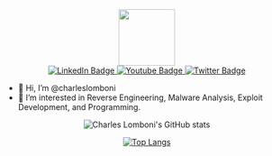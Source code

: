 <div id="header" align="center">
  <img src="https://media.giphy.com/media/M9gbBd9nbDrOTu1Mqx/giphy.gif" width="100"/>
  <div id="badges">
    <a href="https://www.linkedin.com/in/charleslomboni">
      <img src="https://img.shields.io/badge/LinkedIn-blue?style=for-the-badge&logo=linkedin&logoColor=white" alt="LinkedIn Badge"/>
    </a>
    <a href="https://www.youtube.com/@securityjoes3114/videos">
      <img src="https://img.shields.io/badge/YouTube-red?style=for-the-badge&logo=youtube&logoColor=white" alt="Youtube Badge"/>
    </a>
    <a href="https://twitter.com/charleslomboni">
      <img src="https://img.shields.io/badge/Twitter-blue?style=for-the-badge&logo=twitter&logoColor=white" alt="Twitter Badge"/>
    </a>
  </div>
</div>


- 👋 Hi, I’m @charleslomboni
- 👀 I’m interested in Reverse Engineering, Malware Analysis, Exploit Development, and Programming.

<div id="body" align="center">

![Charles Lomboni's GitHub stats](https://github-readme-stats.vercel.app/api?username=charleslomboni&show_icons=true&theme=radical&count_private=true)

[![Top Langs](https://github-readme-stats.vercel.app/api/top-langs/?username=charleslomboni&theme=radical&count_private=true)](https://github.com/charleslomboni/github-readme-stats)
</div>

<!---
charleslomboni/charleslomboni is a ✨ special ✨ repository because its `README.md` (this file) appears on your GitHub profile.
You can click the Preview link to take a look at your changes.
--->
